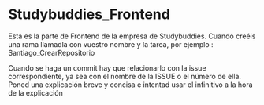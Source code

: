 # Studybuddies_Frontend
Esta es la parte de Frontend de la empresa de Studybuddies.
Cuando creéis una rama llamadla con vuestro nombre y la tarea, por ejemplo : Santiago_CrearRepositorio

Cuando se haga un commit hay que relacionarlo con la issue correspondiente, ya sea con el nombre de la ISSUE o el número de ella. Poned una explicación breve y concisa e intentad usar el infinitivo a la hora de la explicación